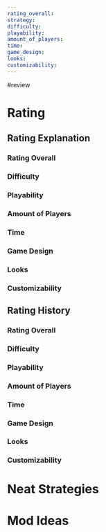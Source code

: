 ```yaml
---
rating_overall: 
strategy: 
difficulty: 
playability: 
amount_of_players: 
time: 
game_design: 
looks: 
customizability:
---
```

#review
# Rating
## Rating Explanation
### Rating Overall
### Difficulty
### Playability
### Amount of Players
### Time
### Game Design
### Looks
### Customizability
## Rating History
### Rating Overall
### Difficulty
### Playability
### Amount of Players
### Time
### Game Design
### Looks
### Customizability

# Neat Strategies
# Mod Ideas